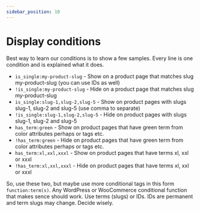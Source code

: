 ```yaml
---
sidebar_position: 10
---
```


# Display conditions

Best way to learn our conditions is to show a few samples. Every line is one condition and is explained what it does.

- `is_single:my-product-slug` - Show on a product page that matches slug my-product-slug (you can use IDs as well)
- `!is_single:my-product-slug` - Hide on a product page that matches slug my-product-slug
- `is_single:slug-1,slug-2,slug-5` - Show on product pages with slugs slug-1, slug-2 and slug-5 (use comma to separate)
- `!is_single:slug-1,slug-2,slug-5` - Hide on product pages with slugs slug-1, slug-2 and slug-5
- `has_term:green` - Show on product pages that have green term from color attributes perhaps or tags etc.
- `!has_term:green` - Hide on product pages that have green term from color attributes perhaps or tags etc.
- `has_term:xl,xxl,xxxl` - Show on product pages that have terms xl, xxl or xxxl
- `!has_term:xl,xxl,xxxl` - Hide on product pages that have terms xl, xxl or xxxl

So, use these two, but maybe use more conditional tags in this form `function:term(s)`. Any WordPress or WooCommerce conditional function that makes sence should work. Use terms (slugs) or IDs. IDs are permanent and term slugs may change. Decide wisely.